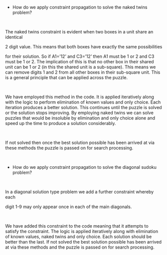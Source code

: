 -   How do we apply constraint propagation to solve the naked twins problem?

 

The naked twins constraint is evident when two boxes in a unit share an
identical

2 digit value. This means that both boxes have exactly the same possibilities

for their solution. So if A1=’12’ and C3=’12’ then A1 must be 1 or 2 and C3 must
be 1 or 2. The implication of this is that no other box in their shared unit can
be 1 or 2 (in this the shared unit is a sub-square). This means we can remove
digits 1 and 2 from all other boxes in their sub-square unit.  This is a general
principle that can be applied across the puzzle.

 

We have employed this method in the code. It is applied iteratively along with
the logic to perform elimination of known values and only choice. Each iteration
produces a better solution. This continues until the puzzle is solved or the
solution stops improving. By employing naked twins we can solve puzzles that
would be insoluble by elimination and only choice alone and speed up the time to
produce a solution considerably.

 

If not solved then once the best solution possible has been arrived at via these
methods the puzzle is passed on for search processing.

 

-   How do we apply constraint propagation to solve the diagonal sudoku problem?

 

In a diagonal solution type problem we add a further constraint whereby each

digit 1-9 may only appear once in each of the main diagonals.

 

We have added this constraint to the code meaning that it attempts to satisfy
the constraint. The logic is applied iteratively along with elimination of known
values, naked twins and only choice. Each solution should be better than the
last. If not solved the best solution possible has been arrived at via these
methods and the puzzle is passed on for search processing.

 

